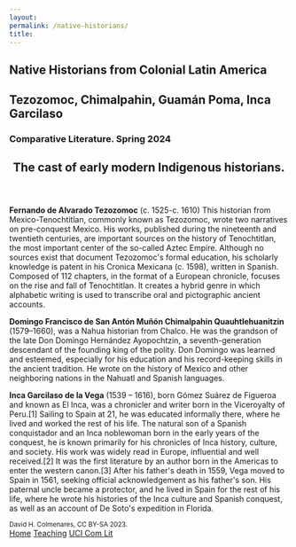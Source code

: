 ```yaml
--- 
layout: 
permalink: /native-historians/
title:
---
```


<link rel="stylesheet" href="https://unpkg.com/tachyons@4.12.0/css/tachyons.min.css"/>
<article class="vh-100 dt w-100 bg-light-blue">
  <div class="dtc v-mid tc navy ph3 ph4-l">
    <h1 class="f6 f2-m f-subheadline-l fw6 tc helvetica">Native Historians from Colonial Latin America</h1>
    <h2 class="f5 f2-m f-subheadline-l washed-blue fw5 tc athelas">Tezozomoc, Chimalpahin, Guamán Poma, Inca Garcilaso</h2>
            <h3 class="f2 fw7 ttu tracked lh-title mt0 mb3 avenir">Comparative Literature. Spring 2024</h3>
  </div>
</article>

<article class="cf pa3 mw9 center">
  <header class="fl w-100 w-50-l pa3-m pa4-l mb3 mb5-l">
    <h2 class="lh-title f b helvetica mt0">
      The cast of early modern Indigenous historians.
    </h2>
  </header>
  <section class="fl w-100">
     <div class="fl w-100 w-50-m w-25-l pv3 pa3-m pa4-l">
      <div class="aspect-ratio aspect-ratio--3x4">
        <span style="background-image:url(https://external-content.duckduckgo.com/iu/?u=https%3A%2F%2Faws.admagazine.com%2Fprod%2Fdesigns%2Fv1%2Fassets%2F620x818%2F65497.jpg&f=1&nofb=1&ipt=aa2f49307861332c48c3af109efdbe99475c3a7840d7dc114536d2d2c1646f18&ipo=images);" class="cover bg-center aspect-ratio--object"></span>
      </div>
    </div>
    <div class="fl w-100 w-50-m w-25-l pa3-m pa4-l">
      <p class="f6 lh-copy garamond measure">
        <strong>Fernando de Alvarado Tezozomoc</strong> (c. 1525-c. 1610) This historian from Mexico-Tenochtitlan, commonly known as Tezozomoc, wrote two narratives on pre-conquest Mexico. His works, published during the nineteenth and twentieth centuries, are important sources on the history of Tenochtitlan, the most important center of the so-called Aztec Empire. Although no sources exist that document Tezozomoc's formal education, his scholarly knowledge is patent in his Cronica Mexicana (c. 1598), written in Spanish. Composed of 112 chapters, in the format of a European chronicle, focuses on the rise and fall of Tenochtitlan. It creates a hybrid genre in which alphabetic writing is used to transcribe oral and pictographic ancient accounts. 
      </p>
    </div>
    <div class="fl w-100 w-50-m w-25-l pv3 pa3-m pa4-l">
      <div class="aspect-ratio aspect-ratio--3x4">
        <span style="background-image:url(https://upload.wikimedia.org/wikipedia/commons/d/d6/Ixtolinque.jpg);" class="cover bg-center aspect-ratio--object"></span>
      </div>
    </div>
    <div class="fl w-100 w-50-m w-25-l pa3-m pa4-l">
      <p class="f6 lh-copy measure">
        <strong>Domingo Francisco de San Antón Muñón Chimalpahin Quauhtlehuanitzin</strong> (1579–1660), was a Nahua historian from Chalco. He was the grandson of the late Don Domingo Hernández Ayopochtzin, a seventh-generation descendant of the founding king of the polity. Don Domingo was learned and esteemed, especially for his education and his record-keeping skills in the ancient tradition. He wrote on the history of Mexico and other neighboring nations in the Nahuatl and Spanish languages. 
      </p>
    </div>    
    <div class="fl w-100 w-50-m w-25-l pv3 pa3-m pa4-l">
      <div class="aspect-ratio aspect-ratio--3x4">
        <span style="background-image:url(https://external-content.duckduckgo.com/iu/?u=https%3A%2F%2F3.bp.blogspot.com%2F-_qez2aRZcv0%2FV3xl_uHXdqI%2FAAAAAAAABe0%2FGE-7j1p_WNs1SEmj_uYWfCfJLbrF7IJNwCLcB%2Fs1600%2Finca-garcilaso-de-la-vega.jpg);" class="cover bg-center aspect-ratio--object"></span>
      </div>
    </div>
    <div class="fl w-100 w-50-m w-25-l pa3-m pa4-l">
      <p class="f6 lh-copy garamond measure">
        <strong>Inca Garcilaso de la Vega</strong> (1539 – 1616), born Gómez Suárez de Figueroa and known as El Inca, was a chronicler and writer born in the Viceroyalty of Peru.[1] Sailing to Spain at 21, he was educated informally there, where he lived and worked the rest of his life. The natural son of a Spanish conquistador and an Inca noblewoman born in the early years of the conquest, he is known primarily for his chronicles of Inca history, culture, and society. His work was widely read in Europe, influential and well received.[2] It was the first literature by an author born in the Americas to enter the western canon.[3]
After his father's death in 1559, Vega moved to Spain in 1561, seeking official acknowledgement as his father's son. His paternal uncle became a protector, and he lived in Spain for the rest of his life, where he wrote his histories of the Inca culture and Spanish conquest, as well as an account of De Soto's expedition in Florida. 
      </p>
    </div>
  </section>
</article>

<footer class="pv4 ph3 ph5-m bg-orange ph6-l mid-gray">
  <small class="f6 db light-gray code tc">David H. Colmenares, CC BY-SA 2023.</small>
  <div class="tc code mt3">
    <a href="http://dhcg.xyz" title="Home" class="f6 dib ph2 link white dim">Home</a>
    <a href="/courses/" title="Courses" class="f6 dib ph2 link white dim">Teaching</a>
    <a href="https://www.humanities.uci.edu/complit"  title="UCI" class="f6 dib ph2 link white dim">UCI Com Lit</a>
  </div>
</footer>

